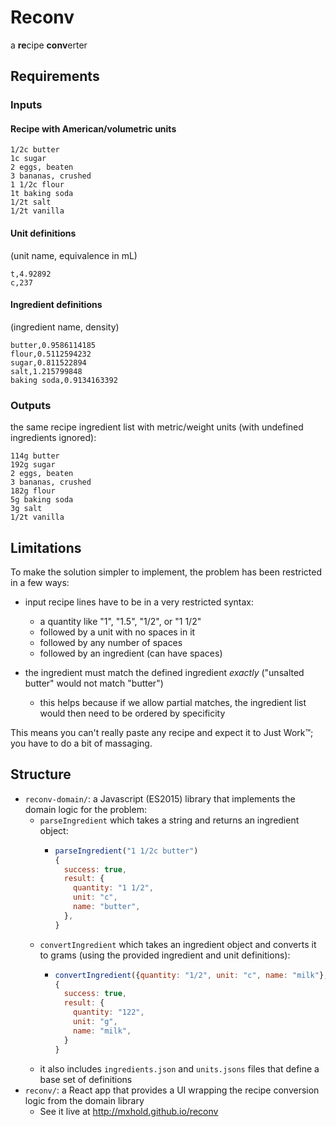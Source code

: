 # Reconv

a **re**cipe **conv**erter

## Requirements

### Inputs
#### Recipe with American/volumetric units

```
1/2c butter
1c sugar
2 eggs, beaten
3 bananas, crushed
1 1/2c flour
1t baking soda
1/2t salt
1/2t vanilla
```

#### Unit definitions

(unit name, equivalence in mL)
```
t,4.92892
c,237
```

#### Ingredient definitions

(ingredient name, density)
```
butter,0.9586114185
flour,0.5112594232
sugar,0.811522894
salt,1.215799848
baking soda,0.9134163392
```

### Outputs

the same recipe ingredient list with metric/weight units (with undefined ingredients ignored):
```
114g butter
192g sugar
2 eggs, beaten
3 bananas, crushed
182g flour
5g baking soda
3g salt
1/2t vanilla
```

## Limitations

To make the solution simpler to implement, the problem has been restricted in a few ways:

- input recipe lines have to be in a very restricted syntax:
  - a quantity like "1", "1.5", "1/2", or "1 1/2"
  - followed by a unit with no spaces in it
  - followed by any number of spaces
  - followed by an ingredient (can have spaces)

- the ingredient must match the defined ingredient *exactly* ("unsalted butter" would not match "butter")
  - this helps because if we allow partial matches, the ingredient list would then need to be ordered by specificity

This means you can't really paste any recipe and expect it to Just Work™; you have to do a bit of massaging.

## Structure

- `reconv-domain/`: a Javascript (ES2015) library that implements the domain logic for the problem:
  - `parseIngredient` which takes a string and returns an ingredient object:
    - ```js
      parseIngredient("1 1/2c butter")
      {
        success: true,
        result: {
          quantity: "1 1/2",
          unit: "c",
          name: "butter",
        },
      }
      ```
  - `convertIngredient` which takes an ingredient object and converts it to grams (using the provided ingredient and unit definitions):
    - ```js
      convertIngredient({quantity: "1/2", unit: "c", name: "milk"}, [{ "name": "milk", "density": 1.032903803 }], [{ "unit": "c", "mL": 237 }])
      {
        success: true,
        result: {
          quantity: "122",
          unit: "g",
          name: "milk",
        }
      }
      ```
  - it also includes `ingredients.json` and `units.jsons` files that define a base set of definitions
- `reconv/`: a React app that provides a UI wrapping the recipe conversion logic from the domain library
  - See it live at <http://mxhold.github.io/reconv>